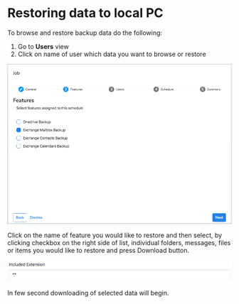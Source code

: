 # Restoring data to local PC

To browse and restore backup data do the following:

1. Go to **Users** view
2. Click on name of user which data you want to browse or restore

![](../../.gitbook/assets/image%20%287%29.png)

Click on the name of feature you would like to restore and then select, by clicking checkbox on the right side of list, individual folders, messages, files or items you would like to restore and press Download button.

![](../../.gitbook/assets/image%20%2814%29.png)

In few second downloading of selected data will begin.

